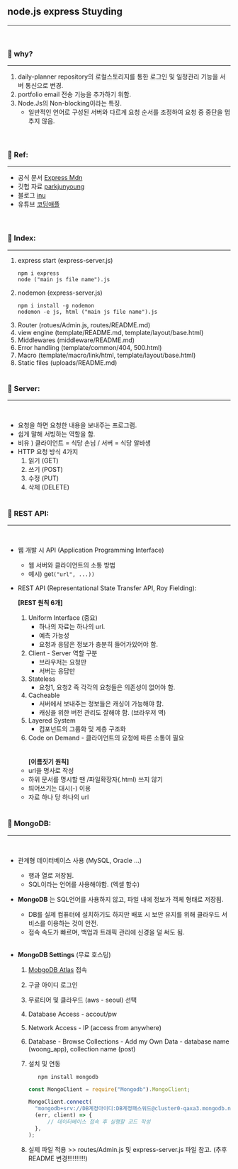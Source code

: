 ## node.js express Stuyding

---

<br>

### 📌 why?

---

1. daily-planner repository의 로컬스토리지를 통한 로그인 및 일정관리 기능을 서버 통신으로 변경.
2. portfolio email 전송 기능을 추가하기 위함.
3. Node.Js의 Non-blocking이라는 특징.
   - 일반적인 언어로 구성된 서버와 다르게 요청 순서를 조정하여 요청 중 중단을 멈추지 않음.
     <br>  
     <br>

### 📌 Ref:

---

- 공식 문서 [Express Mdn](https://developer.mozilla.org/ko/docs/Learn/Server-side/Express_Nodejs/Introduction)
- 깃헙 자료 [parkjunyoung](https://github.com/parkjunyoung/express-online)
- 블로그 [inu](https://inuplace.tistory.com/643?category=933545)
- 유튜브 [코딩애플](https://www.youtube.com/channel/UCSLrpBAzr-ROVGHQ5EmxnUg)
  <br>  
  <br>

### 📌 Index:

---

1. express start (express-server.js)
   ```
   npm i express
   node ("main js file name").js
   ```
2. nodemon (express-server.js)
   ```
   npm i install -g nodemon
   nodemon -e js, html ("main js file name").js
   ```
3. Router (rotues/Admin.js, routes/README.md)
4. view engine (template/README.md, template/layout/base.html)
5. Middlewares (middleware/README.md)
6. Error handling (template/common/404, 500.html)
7. Macro (template/macro/link/html, template/layout/base.html)
8. Static files (uploads/README.md)
   <br>
   <br>

### 📌 Server:

---

<br>

- 요청을 하면 요청한 내용을 보내주는 프로그램.
- 쉽게 말해 서빙하는 역할을 함.
- 비유 ) 클라이언트 = 식당 손님 / 서버 = 식당 알바생
- HTTP 요청 방식 4가지
  1.  읽기 (GET)
  2.  쓰기 (POST)
  3.  수정 (PUT)
  4.  삭제 (DELETE)
      <br>
      <br>

### 📌 REST API:

---

<br>

- 웹 개발 시 API (Application Programming Interface)

  - 웹 서버와 클라이언트의 소통 방법
  - 예시) get`("url", ...))`

- REST API (Representational State Transfer API, Roy Fielding):

  **[REST 원칙 6개]**

  1.  Uniform Interface (중요)
      - 하나의 자료는 하나의 url.
      - 예측 가능성
      - 요청과 응답은 정보가 충분히 들어가있어야 함.
  2.  Client - Server 역할 구분
      - 브라우저는 요청만
      - 서버는 응답만
  3.  Stateless
      - 요청1, 요청2 즉 각각의 요청들은 의존성이 없어야 함.
  4.  Cacheable
      - 서버에서 보내주는 정보들은 캐싱이 가능해야 함.
      - 캐싱을 위한 버전 관리도 잘해야 함. (브라우저 역)
  5.  Layered System
      - 컴포넌트의 그룹화 및 계층 구조화
  6.  Code on Demand - 클라이언트의 요청에 따른 소통이 필요  
      <br>
      <br>
      **[이름짓기 원칙]**

  - url을 명사로 작성
  - 하위 문서를 명시할 땐 /파일확장자(.html) 쓰지 않기
  - 띄어쓰기는 대시(-) 이용
  - 자료 하나 당 하나의 url
    <br>
    <br>

### 📌 MongoDB:

---

<br>

- 관계형 데이터베이스 사용 (MySQL, Oracle ...)
  - 행과 열로 저장됨.
  - SQL이라는 언어를 사용해야함. (엑셀 함수)
- **MongoDB** 는 SQL언어를 사용하지 않고, 파일 내에 정보가 객체 형태로 저장됨.

  - DB를 실제 컴퓨터에 설치하기도 하지만 배포 시 보안 유지를 위해 클라우드 서비스를 이용하는 것이 안전.
  - 접속 속도가 빠르며, 백업과 트래픽 관리에 신경을 덜 써도 됨.  
    <br>

- **MongoDB Settings** (무료 호스팅)

  1.  [MobgoDB Atlas](https://www.mongodb.com/cloud/atlas/lp/try2?https://www.mongodb.com/cloud/atlas/lp/try2-aterms&utm_source=google&utm_campaign=gs_apac_south_korea_search_core_brand_atlas_desktop&utm_term=mongodb%20atlas&utm_medium=cpc_paid_search&utm_ad=e&utm_ad_campaign_id=12212624365&adgroup=115749706543&gclid=CjwKCAjw3cSSBhBGEiwAVII0Z_VbB0FGyTHppv24KCVIr-Kn7ARePSG0yPsoPpFvJrOaZAznxERkahoCoKsQAvD_BwE) 접속
  2.  구글 아이디 로그인
  3.  무료티어 및 클라우드 (aws - seoul) 선택
  4.  Database Access - accout/pw
  5.  Network Access - IP (access from anywhere)
  6.  Database - Browse Collections - Add my Own Data - database name (woong_app), collection name (post)
  7.  설치 및 연동

      ```
         npm install mongodb
      ```

      ```javascript
      const MongoClient = require("Mongodb").MongoClient;

      MongoClient.connect(
      	"mongodb+srv://DB계정아이디:DB계정패스워드@cluster0-qaxa3.mongodb.net/데이터베이스이름?retryWrites=true&w=majority",
      	(err, client) => {
      		// 데이터베이스 접속 후 실행할 코드 작성
      	},
      );
      ```

  8.  실제 파일 적용 >> routes/Admin.js 및 express-server.js 파일 참고. (추후 README 변경!!!!!!!!!!)
